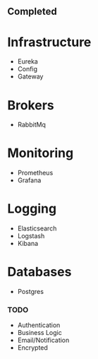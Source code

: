 ## Completed

# Infrastructure

- Eureka
- Config
- Gateway

# Brokers

- RabbitMq

# Monitoring

- Prometheus
- Grafana

# Logging

- Elasticsearch
- Logstash
- Kibana

# Databases

- Postgres

### TODO ###

- Authentication
- Business Logic
- Email/Notification
- Encrypted